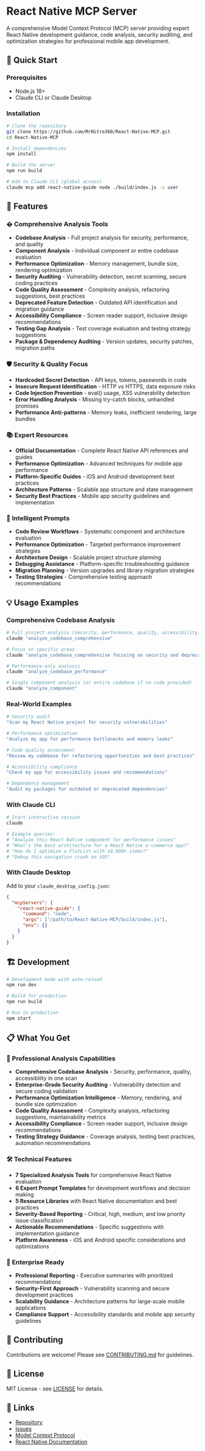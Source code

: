 # React Native MCP Server

A comprehensive Model Context Protocol (MCP) server providing expert React Native development guidance, code analysis, security auditing, and optimization strategies for professional mobile app development.

## 🚀 Quick Start

### Prerequisites

- Node.js 18+
- Claude CLI or Claude Desktop

### Installation

```bash
# Clone the repository
git clone https://github.com/MrNitro360/React-Native-MCP.git
cd React-Native-MCP

# Install dependencies
npm install

# Build the server
npm run build

# Add to Claude CLI (global access)
claude mcp add react-native-guide node ./build/index.js -s user
```

## 🎯 Features

### � Comprehensive Analysis Tools

- **Codebase Analysis** - Full project analysis for security, performance, and quality
- **Component Analysis** - Individual component or entire codebase evaluation  
- **Performance Optimization** - Memory management, bundle size, rendering optimization
- **Security Auditing** - Vulnerability detection, secret scanning, secure coding practices
- **Code Quality Assessment** - Complexity analysis, refactoring suggestions, best practices
- **Deprecated Feature Detection** - Outdated API identification and migration guidance
- **Accessibility Compliance** - Screen reader support, inclusive design recommendations
- **Testing Gap Analysis** - Test coverage evaluation and testing strategy suggestions
- **Package & Dependency Auditing** - Version updates, security patches, migration paths

### 🛡️ Security & Quality Focus

- **Hardcoded Secret Detection** - API keys, tokens, passwords in code
- **Insecure Request Identification** - HTTP vs HTTPS, data exposure risks
- **Code Injection Prevention** - eval() usage, XSS vulnerability detection
- **Error Handling Analysis** - Missing try-catch blocks, unhandled promises
- **Performance Anti-patterns** - Memory leaks, inefficient rendering, large bundles

### 📚 Expert Resources

- **Official Documentation** - Complete React Native API references and guides
- **Performance Optimization** - Advanced techniques for mobile app performance
- **Platform-Specific Guides** - iOS and Android development best practices
- **Architecture Patterns** - Scalable app structure and state management
- **Security Best Practices** - Mobile app security guidelines and implementation

### 🎨 Intelligent Prompts

- **Code Review Workflows** - Systematic component and architecture evaluation
- **Performance Optimization** - Targeted performance improvement strategies  
- **Architecture Design** - Scalable project structure planning
- **Debugging Assistance** - Platform-specific troubleshooting guidance
- **Migration Planning** - Version upgrades and library migration strategies
- **Testing Strategies** - Comprehensive testing approach recommendations

## 💡 Usage Examples

### Comprehensive Codebase Analysis

```bash
# Full project analysis (security, performance, quality, accessibility)
claude "analyze_codebase_comprehensive"

# Focus on specific areas
claude "analyze_codebase_comprehensive focusing on security and deprecated_features"

# Performance-only analysis
claude "analyze_codebase_performance"

# Single component analysis (or entire codebase if no code provided)
claude "analyze_component"
```

### Real-World Examples

```bash
# Security audit
"Scan my React Native project for security vulnerabilities"

# Performance optimization
"Analyze my app for performance bottlenecks and memory leaks"

# Code quality assessment  
"Review my codebase for refactoring opportunities and best practices"

# Accessibility compliance
"Check my app for accessibility issues and recommendations"

# Dependency management
"Audit my packages for outdated or deprecated dependencies"
```

### With Claude CLI

```bash
# Start interactive session
claude

# Example queries:
# "Analyze this React Native component for performance issues"
# "What's the best architecture for a React Native e-commerce app?"  
# "How do I optimize a FlatList with 10,000+ items?"
# "Debug this navigation crash on iOS"
```

### With Claude Desktop

Add to your `claude_desktop_config.json`:

```json
{
  "mcpServers": {
    "react-native-guide": {
      "command": "node",
      "args": ["/path/to/React-Native-MCP/build/index.js"],
      "env": {}
    }
  }
}
```

## 🏗️ Development

```bash
# Development mode with auto-reload
npm run dev

# Build for production
npm run build

# Run in production
npm start
```

## 📋 What You Get

### 🎯 Professional Analysis Capabilities

- **Comprehensive Codebase Analysis** - Security, performance, quality, accessibility in one scan
- **Enterprise-Grade Security Auditing** - Vulnerability detection and secure coding validation
- **Performance Optimization Intelligence** - Memory, rendering, and bundle size optimization
- **Code Quality Assessment** - Complexity analysis, refactoring suggestions, maintainability metrics
- **Accessibility Compliance** - Screen reader support, inclusive design recommendations
- **Testing Strategy Guidance** - Coverage analysis, testing best practices, automation recommendations

### 🛠️ Technical Features

- **7 Specialized Analysis Tools** for comprehensive React Native evaluation
- **6 Expert Prompt Templates** for development workflows and decision making
- **5 Resource Libraries** with React Native documentation and best practices
- **Severity-Based Reporting** - Critical, high, medium, and low priority issue classification
- **Actionable Recommendations** - Specific suggestions with implementation guidance
- **Platform Awareness** - iOS and Android specific considerations and optimizations

### 🏢 Enterprise Ready

- **Professional Reporting** - Executive summaries with prioritized recommendations  
- **Security-First Approach** - Vulnerability scanning and secure development practices
- **Scalability Guidance** - Architecture patterns for large-scale mobile applications
- **Compliance Support** - Accessibility standards and mobile app security guidelines

## 🤝 Contributing

Contributions are welcome! Please see [CONTRIBUTING.md](CONTRIBUTING.md) for guidelines.

## 📄 License

MIT License - see [LICENSE](LICENSE) for details.

## 🔗 Links

- [Repository](https://github.com/MrNitro360/React-Native-MCP)
- [Issues](https://github.com/MrNitro360/React-Native-MCP/issues)
- [Model Context Protocol](https://modelcontextprotocol.io/)
- [React Native Documentation](https://reactnative.dev/)
